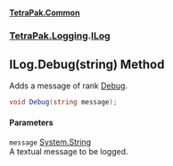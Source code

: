 #### [TetraPak.Common](index.md 'index')
### [TetraPak.Logging](TetraPak_Logging.md 'TetraPak.Logging').[ILog](TetraPak_Logging_ILog.md 'TetraPak.Logging.ILog')
## ILog.Debug(string) Method
Adds a message of rank [Debug](TetraPak_Logging_LogRank.md#TetraPak_Logging_LogRank_Debug 'TetraPak.Logging.LogRank.Debug').  
```csharp
void Debug(string message);
```
#### Parameters
<a name='TetraPak_Logging_ILog_Debug(string)_message'></a>
`message` [System.String](https://docs.microsoft.com/en-us/dotnet/api/System.String 'System.String')  
A textual message to be logged.  
  
